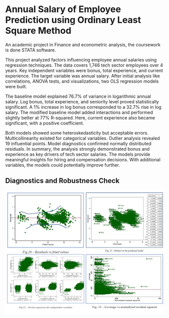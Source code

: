 # Annual Salary of Employee Prediction using Ordinary Least Square Method

An academic project in Finance and econometric analysis, the coursework is done STATA software. 

This project analyzed factors influencing employee annual salaries using regression techniques. The data covers 1,746 tech sector employees over 4 years. Key independent variables were bonus, total experience, and current experience. The target variable was annual salary. After initial analysis like correlations, ANOVA tests, and visualizations, two OLS regression models were built.

The baseline model explained 76.7% of variance in logarithmic annual salary. Log bonus, total experience, and seniority level proved statistically significant. A 1% increase in log bonus corresponded to a 32.7% rise in log salary. The modified baseline model added interactions and performed slightly better at 77% R-squared. Here, current experience also became significant, with a positive coefficient.

Both models showed some heteroskedasticity but acceptable errors. Multicollinearity existed for categorical variables. Outlier analysis revealed 19 influential points. Model diagnostics confirmed normally distributed residuals. In summary, the analysis strongly demonstrated bonus and experience as key drivers of tech sector salaries. The models provide meaningful insights for hiring and compensation decisions. With additional variables, the models could potentially improve further.

## Diagnostics and Robustness Check

![Methodology](https://github.com/vishwanathspring22/Ordinary-Least-Square-methodology-for-Annual-salary-of-employee/blob/main/Diagnostics%20&%20Robustness%20Check.jpg?raw=true)
